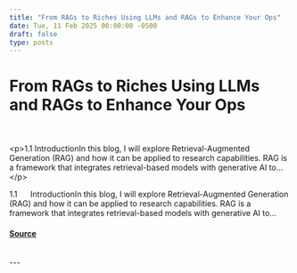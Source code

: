 ```yaml
---
title: "From RAGs to Riches Using LLMs and RAGs to Enhance Your Ops"
date: Tue, 11 Feb 2025 00:00:00 -0500
draft: false
type: posts
---
```

# From RAGs to Riches Using LLMs and RAGs to Enhance Your Ops

<br/>

<br/>
 &lt;p&gt;1.1 IntroductionIn this blog, I will explore Retrieval-Augmented Generation (RAG) and how it can be applied to research capabilities. RAG is a framework that integrates retrieval-based models with generative AI to…&lt;/p&gt; 
<br/>
<p>1.1      IntroductionIn this blog, I will explore Retrieval-Augmented Generation (RAG) and how it can be applied to research capabilities. RAG is a framework that integrates retrieval-based models with generative AI to…</p>

#### [Source](https://trustedsec.com/blog/from-rags-to-riches-using-llms-and-rags-to-enhance-your-ops)

<br/>
---
